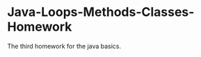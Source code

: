 Java-Loops-Methods-Classes-Homework
===================================

The third homework for the java basics.

